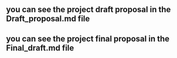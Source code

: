 
## you can see the project draft proposal in the Draft_proposal.md file
## you can see the project final proposal in the Final_draft.md file
